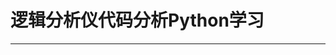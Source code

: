 # 逻辑分析仪代码分析Python学习
--------------------------------------------------------------------------------

